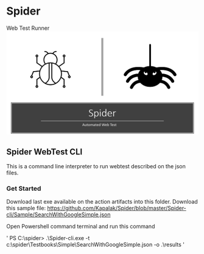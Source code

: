 # Spider
Web Test Runner
![](https://github.com/Kapalak/Spider/blob/master/Spider.Documentation/Images/spider-cli-solution.png?raw=true)


## Spider WebTest CLI

This is a command line interpreter to run webtest described on the json files.

### Get Started 

Download last exe available on the action artifacts into this folder.
Download this sample file:
https://github.com/Kapalak/Spider/blob/master/Spider-cli/Sample/SearchWithGoogleSimple.json

Open Powershell command terminal and run this command

'
PS C:\spider> .\Spider-cli.exe -t c:\spider\Testbooks\Simple\SearchWithGoogleSimple.json -o .\results
'









